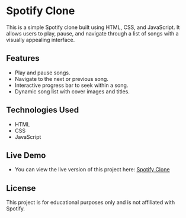 # Spotify Clone

This is a simple Spotify clone built using HTML, CSS, and JavaScript. It allows users to play, pause, and navigate through a list of songs with a visually appealing interface.

## Features

- Play and pause songs.
- Navigate to the next or previous song.
- Interactive progress bar to seek within a song.
- Dynamic song list with cover images and titles.

## Technologies Used

- HTML
- CSS
- JavaScript

## Live Demo

- You can view the live version of this project here: [Spotify Clone](https://spotify-clone-psi-roan-48.vercel.app/)


## License

This project is for educational purposes only and is not affiliated with Spotify.
